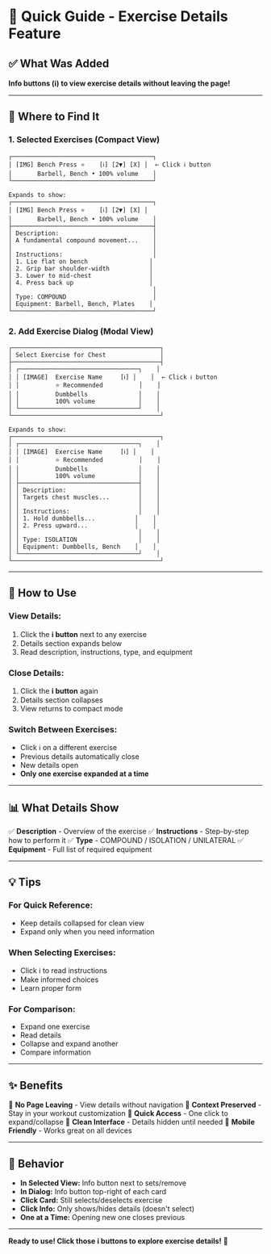 # 🎯 Quick Guide - Exercise Details Feature

## ✅ What Was Added

**Info buttons (ℹ️) to view exercise details without leaving the page!**

---

## 📍 Where to Find It

### **1. Selected Exercises** (Compact View)
```
┌───────────────────────────────────────┐
│ [IMG] Bench Press ⭐    [ℹ️] [2▼] [X] │  ← Click ℹ️ button
│       Barbell, Bench • 100% volume    │
└───────────────────────────────────────┘

Expands to show:
┌───────────────────────────────────────┐
│ [IMG] Bench Press ⭐    [ℹ️] [2▼] [X] │
│       Barbell, Bench • 100% volume    │
├───────────────────────────────────────┤
│ Description:                          │
│ A fundamental compound movement...    │
│                                       │
│ Instructions:                         │
│ 1. Lie flat on bench                 │
│ 2. Grip bar shoulder-width           │
│ 3. Lower to mid-chest                │
│ 4. Press back up                     │
│                                       │
│ Type: COMPOUND                        │
│ Equipment: Barbell, Bench, Plates    │
└───────────────────────────────────────┘
```

### **2. Add Exercise Dialog** (Modal View)
```
┌─────────────────────────────────────────┐
│ Select Exercise for Chest               │
├─────────────────────────────────────────┤
│ ┌─────────────────────────────────┐    │
│ │ [IMAGE]  Exercise Name     [ℹ️] │    │  ← Click ℹ️ button
│ │          ⭐ Recommended          │    │
│ │          Dumbbells              │    │
│ │          100% volume            │    │
│ └─────────────────────────────────┘    │
└─────────────────────────────────────────┘

Expands to show:
┌─────────────────────────────────────────┐
│ ┌─────────────────────────────────┐    │
│ │ [IMAGE]  Exercise Name     [ℹ️] │    │
│ │          ⭐ Recommended          │    │
│ │          Dumbbells              │    │
│ │          100% volume            │    │
│ ├─────────────────────────────────┤    │
│ │ Description:                    │    │
│ │ Targets chest muscles...        │    │
│ │                                 │    │
│ │ Instructions:                   │    │
│ │ 1. Hold dumbbells...           │    │
│ │ 2. Press upward...             │    │
│ │                                 │    │
│ │ Type: ISOLATION                 │    │
│ │ Equipment: Dumbbells, Bench    │    │
│ └─────────────────────────────────┘    │
└─────────────────────────────────────────┘
```

---

## 🎯 How to Use

### **View Details:**
1. Click the **ℹ️ button** next to any exercise
2. Details section expands below
3. Read description, instructions, type, and equipment

### **Close Details:**
1. Click the **ℹ️ button** again
2. Details section collapses
3. View returns to compact mode

### **Switch Between Exercises:**
- Click ℹ️ on a different exercise
- Previous details automatically close
- New details open
- **Only one exercise expanded at a time**

---

## 📊 What Details Show

✅ **Description** - Overview of the exercise
✅ **Instructions** - Step-by-step how to perform it
✅ **Type** - COMPOUND / ISOLATION / UNILATERAL
✅ **Equipment** - Full list of required equipment

---

## 💡 Tips

### **For Quick Reference:**
- Keep details collapsed for clean view
- Expand only when you need information

### **When Selecting Exercises:**
- Click ℹ️ to read instructions
- Make informed choices
- Learn proper form

### **For Comparison:**
- Expand one exercise
- Read details
- Collapse and expand another
- Compare information

---

## ✨ Benefits

🎯 **No Page Leaving** - View details without navigation
🎯 **Context Preserved** - Stay in your workout customization
🎯 **Quick Access** - One click to expand/collapse
🎯 **Clean Interface** - Details hidden until needed
🎯 **Mobile Friendly** - Works great on all devices

---

## 🔄 Behavior

- **In Selected View:** Info button next to sets/remove
- **In Dialog:** Info button top-right of each card
- **Click Card:** Still selects/deselects exercise
- **Click Info:** Only shows/hides details (doesn't select)
- **One at a Time:** Opening new one closes previous

---

**Ready to use! Click those ℹ️ buttons to explore exercise details!** 🚀
